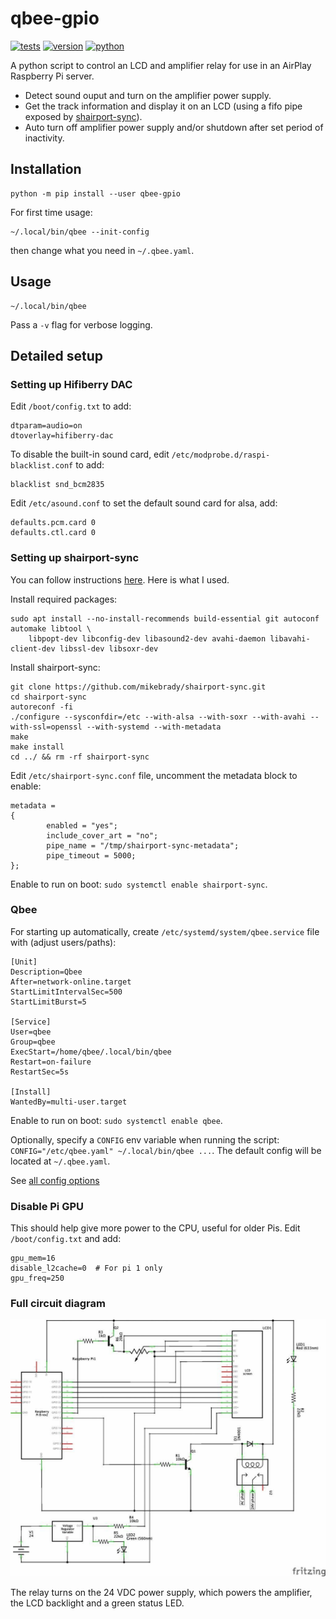 # qbee-gpio

[![tests](https://github.com/gpajot/qbee-gpio/actions/workflows/test.yml/badge.svg?branch=main&event=push)](https://github.com/gpajot/qbee-gpio/actions/workflows/test.yml?query=branch%3Amain+event%3Apush)
[![version](https://img.shields.io/pypi/v/qbee-gpio?label=stable)](https://pypi.org/project/qbee-gpio/)
[![python](https://img.shields.io/pypi/pyversions/qbee-gpio)](https://pypi.org/project/qbee-gpio/)

A python script to control an LCD and amplifier relay for use in an AirPlay Raspberry Pi server.

* Detect sound ouput and turn on the amplifier power supply.
* Get the track information and display it on an LCD (using a fifo pipe exposed by [shairport-sync](https://github.com/mikebrady/shairport-sync)).
* Auto turn off amplifier power supply and/or shutdown after set period of inactivity.

## Installation

```shell
python -m pip install --user qbee-gpio
````

For first time usage:
```shell
~/.local/bin/qbee --init-config
```
then change what you need in `~/.qbee.yaml`.

## Usage

```shell
~/.local/bin/qbee
```

Pass a `-v` flag for verbose logging.

## Detailed setup

### Setting up Hifiberry DAC

Edit `/boot/config.txt` to add:
```
dtparam=audio=on
dtoverlay=hifiberry-dac
```

To disable the built-in sound card, edit `/etc/modprobe.d/raspi-blacklist.conf` to add:
```
blacklist snd_bcm2835
```

Edit `/etc/asound.conf` to set the default sound card for alsa, add:
```
defaults.pcm.card 0
defaults.ctl.card 0
```

### Setting up shairport-sync

You can follow instructions [here](https://github.com/mikebrady/shairport-sync/blob/master/BUILD.md). Here is what I used.

Install required packages:
```shell
sudo apt install --no-install-recommends build-essential git autoconf automake libtool \
    libpopt-dev libconfig-dev libasound2-dev avahi-daemon libavahi-client-dev libssl-dev libsoxr-dev
```

Install shairport-sync:
```shell
git clone https://github.com/mikebrady/shairport-sync.git
cd shairport-sync
autoreconf -fi
./configure --sysconfdir=/etc --with-alsa --with-soxr --with-avahi --with-ssl=openssl --with-systemd --with-metadata
make
make install
cd ../ && rm -rf shairport-sync
```

Edit `/etc/shairport-sync.conf` file, uncomment the metadata block to enable:
```
metadata =
{
        enabled = "yes";
        include_cover_art = "no";
        pipe_name = "/tmp/shairport-sync-metadata";
        pipe_timeout = 5000;
};
```

Enable to run on boot: `sudo systemctl enable shairport-sync`.

### Qbee

For starting up automatically, create `/etc/systemd/system/qbee.service` file with (adjust users/paths):
```
[Unit]
Description=Qbee
After=network-online.target
StartLimitIntervalSec=500
StartLimitBurst=5

[Service]
User=qbee
Group=qbee
ExecStart=/home/qbee/.local/bin/qbee
Restart=on-failure
RestartSec=5s

[Install]
WantedBy=multi-user.target
```
Enable to run on boot: `sudo systemctl enable qbee`.

Optionally, specify a `CONFIG` env variable when running the script:
`CONFIG="/etc/qbee.yaml" ~/.local/bin/qbee ...`.
The default config will be located at `~/.qbee.yaml`.

See [all config options](./qbee_gpio/config.py)

### Disable Pi GPU

This should help give more power to the CPU, useful for older Pis.
Edit `/boot/config.txt` and add:
```
gpu_mem=16
disable_l2cache=0  # For pi 1 only
gpu_freq=250
```

### Full circuit diagram

<img title="Qbee wirings" src="./circuit.jpg">

The relay turns on the 24 VDC power supply, which powers the amplifier, the LCD backlight and a green status LED.
